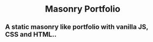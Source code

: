 <h1 align="center">
<!--   <img src="https://cdn.sparkfun.com/assets/home_page_posts/2/3/2/6/arm_logo.png" width="250"> -->
  <br>
  Masonry Portfolio
</h1>

<h2>A static masonry like portfolio with vanilla JS, CSS and HTML..</h2>
